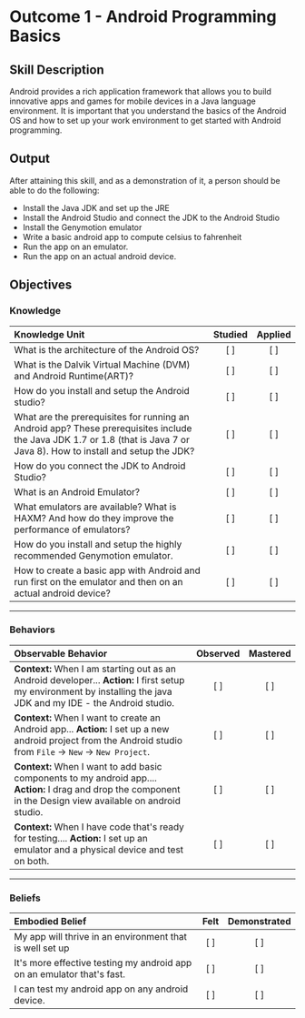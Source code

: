 # Outcome 1 - Android Programming Basics

## Skill Description
Android provides a rich application framework that allows you to build innovative apps and games for mobile devices in a Java language environment. It is important that you understand the basics of the Android OS and how to set up your work environment to get started with Android programming.

## Output
After attaining this skill, and as a demonstration of it, a person should be able to do the following:
- Install the Java JDK and set up the JRE
- Install the Android Studio and connect the JDK to the Android Studio
- Install the Genymotion emulator
- Write a basic android app to compute celsius to fahrenheit
- Run the app on an emulator.
- Run the app on an actual android device.

## Objectives

### Knowledge

| Knowledge Unit   |      Studied      | Applied |
|:-------------|:------------------:|:--------:|
| What is the architecture of the Android OS?| [ ] | [ ] |
| What is the Dalvik Virtual Machine (DVM) and Android Runtime(ART)?| [ ] | [ ] |
| How do you install and setup the Android studio?| [ ] | [ ] |
| What are the prerequisites for running an Android app? These prerequisites include the Java JDK 1.7 or 1.8 (that is Java 7 or Java 8). How to install and setup the JDK?| [ ] | [ ] |
| How do you connect the JDK to Android Studio?| [ ] | [ ] |
| What is an Android Emulator?| [ ] | [ ] |
| What emulators are available? What is HAXM? And how do they improve the performance of emulators?| [ ] | [ ] |
| How do you install and setup the highly recommended Genymotion emulator.| [ ] | [ ] |
| How to create a basic app with Android and run first on the emulator and then on an actual android device? | [ ] | [ ] |

-------

### Behaviors

| Observable Behavior   |      Observed      | Mastered |
|:-------------|:------------------:|:--------:|
| **Context:** When I am starting out as an Android developer... **Action:** I first setup my environment by installing the java JDK and my IDE - the Android studio. | [ ] | [ ]  |
| **Context:** When I want to create an Android app... **Action:** I set up a new android project from the Android studio from `File` -> `New` -> `New Project`. | [ ] | [ ]  |
| **Context:** When I want to add basic components to my android app.... **Action:**  I drag and drop the component in the Design view available on android studio. |   [ ]   |   [ ] |
| **Context:** When I have code that's ready for testing.... **Action:**  I set up an emulator and a physical device and test on both. |   [ ]   |   [ ] |

-------

### Beliefs

| Embodied Belief   |      Felt      | Demonstrated |
|:-------------|:------------------:|:--------:|
| My app will thrive in an environment that is well set up | [ ] | [ ]  |
| It's more effective testing my android app on an emulator that's fast. |   [ ]   |   [ ] |
| I can test my android app on any android device.|   [ ]   |   [ ] |